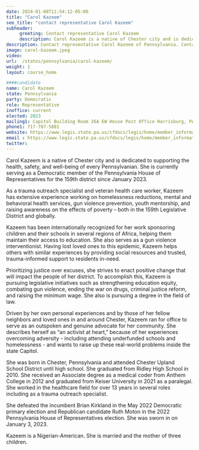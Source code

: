 ```yaml
---
date: 2024-01-08T11:54:12-05:00
title: "Carol Kazeem"
seo_title: "contact representative Carol Kazeem"
subheader:
     greeting: Contact representative Carol Kazeem
     description: Carol Kazeem is a native of Chester city and is dedicated to supporting the health, safety, and well-being of every Pennsylvanian. She is currently serving as a Democratic member of the Pennsylvania House of Representatives for the 159th district since January 2023.
description: Contact representative Carol Kazeem of Pennsylvania. Contact information for Carol Kazeem includes email address, phone number, and mailing address.
image: carol-kazeem.jpeg
video:
url:  /states/pennsylvania/carol-kazeem/
weight: 1
layout: course_home

####candidate
name: Carol Kazeem
state: Pennsylvania
party: Democratic
role: Representative
inoffice: current
elected: 2023
mailing1: Capitol Building Room 26A EW House Post Office Harrisburg, PA 17120
phone1: 717-787-5881
website: https://www.legis.state.pa.us/cfdocs/legis/home/member_information/House_bio.cfm?id=1976/
email : https://www.legis.state.pa.us/cfdocs/legis/home/member_information/House_bio.cfm?id=1976/
twitter:  
---
```


Carol Kazeem is a native of Chester city and is dedicated to supporting the health, safety, and well-being of every Pennsylvanian. She is currently serving as a Democratic member of the Pennsylvania House of Representatives for the 159th district since January 2023.

As a trauma outreach specialist and veteran health care worker, Kazeem has extensive experience working on homelessness reductions, mental and behavioral health services, gun violence prevention, youth mentorship, and raising awareness on the effects of poverty – both in the 159th Legislative District and globally.

Kazeem has been internationally recognized for her work sponsoring children and their schools in several regions of Africa, helping them maintain their access to education. She also serves as a gun violence interventionist. Having lost loved ones to this epidemic, Kazeem helps others with similar experiences by providing social resources and trusted, trauma-informed support to residents in-need.

Prioritizing justice over excuses, she strives to enact positive change that will impact the people of her district. To accomplish this, Kazeem is pursuing legislative initiatives such as strengthening education equity, combating gun violence, ending the war on drugs, criminal justice reform, and raising the minimum wage. She also is pursuing a degree in the field of law.

Driven by her own personal experiences and by those of her fellow neighbors and loved ones in and around Chester, Kazeem ran for office to serve as an outspoken and genuine advocate for her community. She describes herself as “an activist at heart,” because of her experiences overcoming adversity - including attending underfunded schools and homelessness - and wants to raise up these real-world problems inside the state Capitol.

She was born in Chester, Pennsylvania and attended Chester Upland School District until high school. She graduated from Ridley High School in 2010. She received an Associate degree as a medical coder from Anthem College in 2012 and graduated from Keiser University in 2021 as a paralegal. She worked in the healthcare field for over 13 years in several roles including as a trauma outreach specialist.

She defeated the incumbent Brian Kirkland in the May 2022 Democratic primary election and Republican candidate Ruth Moton in the 2022 Pennsylvania House of Representatives election. She was sworn in on January 3, 2023.

Kazeem is a Nigerian-American. She is married and the mother of three children.
